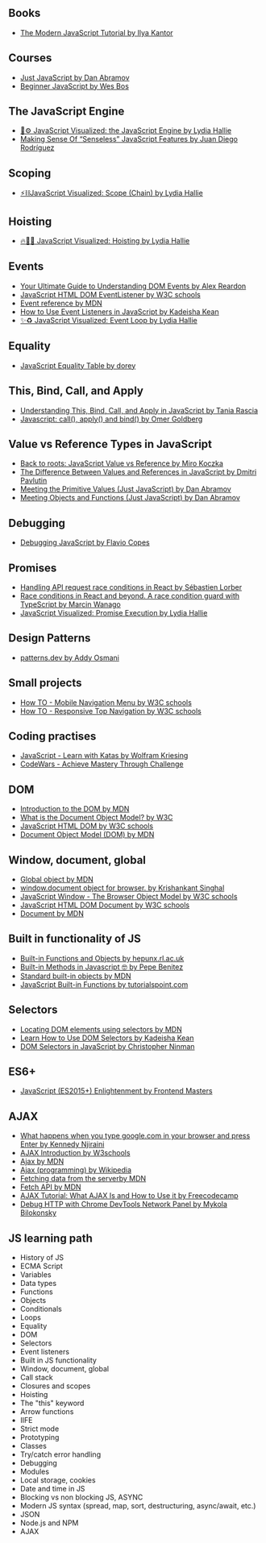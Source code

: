 ## **Books**
- [The Modern JavaScript Tutorial by Ilya Kantor](https://javascript.info/)

## **Courses**
- [Just JavaScript by Dan Abramov](https://justjavascript.com/)
- [Beginner JavaScript by Wes Bos](https://beginnerjavascript.com/)

## **The JavaScript Engine**
- [🚀⚙️ JavaScript Visualized: the JavaScript Engine by Lydia Hallie](https://dev.to/lydiahallie/javascript-visualized-the-javascript-engine-4cdf)
- [Making Sense Of “Senseless” JavaScript Features  by Juan Diego Rodríguez](https://www.smashingmagazine.com/2023/12/making-sense-of-senseless-javascript-features/)

## **Scoping**
- [⚡️⛓JavaScript Visualized: Scope (Chain) by Lydia Hallie](https://dev.to/lydiahallie/javascript-visualized-scope-chain-13pd)

## **Hoisting**
- [🔥🕺🏼 JavaScript Visualized: Hoisting by Lydia Hallie](https://dev.to/lydiahallie/javascript-visualized-hoisting-478h)

## **Events**
- [Your Ultimate Guide to Understanding DOM Events by Alex Reardon](https://egghead.io/courses/your-ultimate-guide-to-understanding-dom-events-6c0c0d23)
- [JavaScript HTML DOM EventListener by W3C schools](https://www.w3schools.com/js/js_htmldom_eventlistener.asp)
- [Event reference by MDN](https://developer.mozilla.org/en-US/docs/Web/Events)
- [How to Use Event Listeners in JavaScript by Kadeisha Kean](https://www.makeuseof.com/javascript-event-listeners-how-to-use/)
- [✨♻️ JavaScript Visualized: Event Loop by Lydia Hallie](https://dev.to/lydiahallie/javascript-visualized-event-loop-3dif)

## **Equality**
- [JavaScript Equality Table by dorey](https://dorey.github.io/JavaScript-Equality-Table/unified/)

## **This, Bind, Call, and Apply**
- [Understanding This, Bind, Call, and Apply in JavaScript by Tania Rascia](https://www.taniarascia.com/this-bind-call-apply-javascript)
- [Javascript: call(), apply() and bind() by Omer Goldberg](https://medium.com/@omergoldberg/javascript-call-apply-and-bind-e5c27301f7bb)

## **Value vs Reference Types in JavaScript**
- [Back to roots: JavaScript Value vs Reference by Miro Koczka](https://medium.com/dailyjs/back-to-roots-javascript-value-vs-reference-8fb69d587a18)
- [The Difference Between Values and References in JavaScript by Dmitri Pavlutin](https://dmitripavlutin.com/value-vs-reference-javascript/)
- [Meeting the Primitive Values (Just JavaScript) by Dan Abramov](https://justjavascript.com/learn/05-meeting-the-primitive-values)
- [Meeting Objects and Functions (Just JavaScript) by Dan Abramov](https://justjavascript.com/learn/06-meeting-objects-and-functions)

## **Debugging**
- [Debugging JavaScript by Flavio Copes](https://flaviocopes.com/debugging/)

## **Promises**
- [Handling API request race conditions in React by Sébastien Lorber](https://sebastienlorber.com/handling-api-request-race-conditions-in-react)
- [Race conditions in React and beyond. A race condition guard with TypeScript by Marcin Wanago](https://wanago.io/2020/03/02/race-conditions-in-react-and-beyond-a-race-condition-guard-with-typescript/)
- [JavaScript Visualized: Promise Execution by Lydia Hallie](https://www.lydiahallie.com/blog/promise-execution)

## **Design Patterns**
- [patterns.dev by Addy Osmani](https://www.patterns.dev/vanilla)

## **Small projects**
- [How TO - Mobile Navigation Menu by W3C schools](https://www.w3schools.com/howto/howto_js_mobile_navbar.asp)
- [How TO - Responsive Top Navigation by W3C schools](https://www.w3schools.com/howto/howto_js_topnav_responsive.asp)

## **Coding practises**
- [JavaScript - Learn with Katas by Wolfram Kriesing](https://jskatas.org/katas/)
- [CodeWars - Achieve Mastery Through Challenge](https://www.codewars.com/)

## **DOM**
- [Introduction to the DOM by MDN](https://developer.mozilla.org/en-US/docs/Web/API/Document_Object_Model/Introduction)
- [What is the Document Object Model? by W3C](https://www.w3.org/TR/REC-DOM-Level-1/introduction.html)
- [JavaScript HTML DOM by W3C schools](https://www.w3schools.com/js/js_htmldom.asp)
- [Document Object Model (DOM) by MDN](https://developer.mozilla.org/en-US/docs/Web/API/Document_Object_Model)

## **Window, document, global**
- [Global object by MDN](https://developer.mozilla.org/en-US/docs/Glossary/Global_object)
- [window.document object for browser. by Krishankant Singhal](https://krishankantsinghal.medium.com/window-document-object-for-browser-ac15902be531)
- [JavaScript Window - The Browser Object Model by W3C schools](https://www.w3schools.com/js/js_window.asp)
- [JavaScript HTML DOM Document by W3C schools](https://www.w3schools.com/js/js_htmldom_document.asp)
- [Document by MDN](https://developer.mozilla.org/en-US/docs/Web/API/Document)

## **Built in functionality of JS**
- [Built-in Functions and Objects by hepunx.rl.ac.uk](https://hepunx.rl.ac.uk/~adye/jsspec11/builtin.htm)
- [Built-in Methods in Javascript 🤓 by Pepe Benitez](https://dev.to/elpepebenitez/built-in-methods-in-javascript-4bll)
- [Standard built-in objects by MDN](https://developer.mozilla.org/en-US/docs/Web/JavaScript/Reference/Global_Objects)
- [JavaScript Built-in Functions by tutorialspoint.com](https://www.tutorialspoint.com/javascript/javascript_builtin_functions.htm)

## **Selectors**
- [Locating DOM elements using selectors by MDN](https://developer.mozilla.org/en-US/docs/Web/API/Document_object_model/Locating_DOM_elements_using_selectors)
- [Learn How to Use DOM Selectors by Kadeisha Kean](https://www.makeuseof.com/dom-selectors-how-to-use/)
- [DOM Selectors in JavaScript by Christopher Ninman](https://dev.to/alternate_robot/dom-selectors-in-javascript-344i)

## **ES6+**
- [JavaScript (ES2015+) Enlightenment by Frontend Masters](https://frontendmasters.com/guides/javascript-enlightenment/)

## **AJAX**
- [What happens when you type google.com in your browser and press Enter by Kennedy Njiraini](https://www.linkedin.com/pulse/what-happens-when-you-type-googlecom-your-browser-press-njiraini/)
- [AJAX Introduction by W3schools](https://www.w3schools.com/js/js_ajax_intro.asp)
- [Ajax by MDN](https://developer.mozilla.org/en-US/docs/Glossary/AJAX)
- [Ajax (programming) by Wikipedia](https://en.wikipedia.org/wiki/Ajax_(programming))
- [Fetching data from the serverby MDN](https://developer.mozilla.org/en-US/docs/Learn/JavaScript/Client-side_web_APIs/Fetching_data)
- [Fetch API by MDN](https://developer.mozilla.org/en-US/docs/Web/API/Fetch_API)
- [AJAX Tutorial: What AJAX Is and How to Use it by Freecodecamp](https://www.freecodecamp.org/news/ajax-tutorial/)
- [Debug HTTP with Chrome DevTools Network Panel by Mykola Bilokonsky](https://egghead.io/courses/debug-http-with-chrome-devtools-network-panel)

## **JS learning path**
- History of JS
- ECMA Script
- Variables
- Data types
- Functions
- Objects
- Conditionals
- Loops
- Equality
- DOM
- Selectors
- Event listeners
- Built in JS functionality
- Window, document, global
- Call stack
- Closures and scopes
- Hoisting
- The "this" keyword
- Arrow functions
- IIFE
- Strict mode
- Prototyping
- Classes
- Try/catch error handling
- Debugging
- Modules
- Local storage, cookies
- Date and time in JS
- Blocking vs non blocking JS, ASYNC
- Modern JS syntax (spread, map, sort, destructuring, async/await, etc.)
- JSON
- Node.js and NPM
- AJAX
